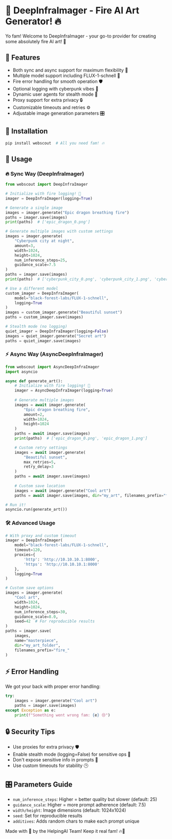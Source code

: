 # 🎨 DeepInfraImager - Fire AI Art Generator! 🔥

Yo fam! Welcome to DeepInfraImager - your go-to provider for creating some absolutely fire AI art! 🎨 

## 🚀 Features

- Both sync and async support for maximum flexibility 💪
- Multiple model support including FLUX-1-schnell 🤖
- Fire error handling for smooth operation 🛡️
- Optional logging with cyberpunk vibes 🌟
- Dynamic user agents for stealth mode 🥷
- Proxy support for extra privacy 🔒
- Customizable timeouts and retries ⚙️
- Adjustable image generation parameters 🎛️

## 💫 Installation

```bash
pip install webscout  # All you need fam! 🔥
```

## 🎯 Usage

### 🔥 Sync Way (DeepInfraImager)

```python
from webscout import DeepInfraImager

# Initialize with fire logging! 🚀
imager = DeepInfraImager(logging=True)

# Generate a single image
images = imager.generate("Epic dragon breathing fire")
paths = imager.save(images)
print(paths)  # ['epic_dragon_0.png']

# Generate multiple images with custom settings
images = imager.generate(
    "Cyberpunk city at night",
    amount=3,
    width=1024,
    height=1024,
    num_inference_steps=25,
    guidance_scale=7.5
)
paths = imager.save(images)
print(paths)  # ['cyberpunk_city_0.png', 'cyberpunk_city_1.png', 'cyberpunk_city_2.png']

# Use a different model
custom_imager = DeepInfraImager(
    model="black-forest-labs/FLUX-1-schnell",
    logging=True
)
images = custom_imager.generate("Beautiful sunset")
paths = custom_imager.save(images)

# Stealth mode (no logging)
quiet_imager = DeepInfraImager(logging=False)
images = quiet_imager.generate("Secret art")
paths = quiet_imager.save(images)
```

### ⚡ Async Way (AsyncDeepInfraImager)

```python
from webscout import AsyncDeepInfraImager
import asyncio

async def generate_art():
    # Initialize with fire logging! 🚀
    imager = AsyncDeepInfraImager(logging=True)
    
    # Generate multiple images
    images = await imager.generate(
        "Epic dragon breathing fire",
        amount=2,
        width=1024,
        height=1024
    )
    paths = await imager.save(images)
    print(paths)  # ['epic_dragon_0.png', 'epic_dragon_1.png']

    # Custom retry settings
    images = await imager.generate(
        "Beautiful sunset",
        max_retries=5,
        retry_delay=3
    )
    paths = await imager.save(images)
    
    # Custom save location
    images = await imager.generate("Cool art")
    paths = await imager.save(images, dir="my_art", filenames_prefix="fire_")

# Run it!
asyncio.run(generate_art())
```

### 🛠️ Advanced Usage

```python
# With proxy and custom timeout
imager = DeepInfraImager(
    model="black-forest-labs/FLUX-1-schnell",
    timeout=120,
    proxies={
        'http': 'http://10.10.10.1:8000',
        'https': 'http://10.10.10.1:8000'
    },
    logging=True
)

# Custom save options
images = imager.generate(
    "Cool art",
    width=1024,
    height=1024,
    num_inference_steps=30,
    guidance_scale=8.0,
    seed=42  # For reproducible results
)
paths = imager.save(
    images,
    name="masterpiece",
    dir="my_art_folder",
    filenames_prefix="fire_"
)
```

## ⚡ Error Handling

We got your back with proper error handling:

```python
try:
    images = imager.generate("Cool art")
    paths = imager.save(images)
except Exception as e:
    print(f"Something went wrong fam: {e} 😢")
```

## 🔒 Security Tips

- Use proxies for extra privacy 🛡️
- Enable stealth mode (logging=False) for sensitive ops 🤫
- Don't expose sensitive info in prompts 🔐
- Use custom timeouts for stability 🕒

## 🎛️ Parameters Guide

- `num_inference_steps`: Higher = better quality but slower (default: 25)
- `guidance_scale`: Higher = more prompt adherence (default: 7.5)
- `width/height`: Image dimensions (default: 1024x1024)
- `seed`: Set for reproducible results
- `additives`: Adds random chars to make each prompt unique

Made with 💖 by the HelpingAI Team! Keep it real fam! 🔥👑
